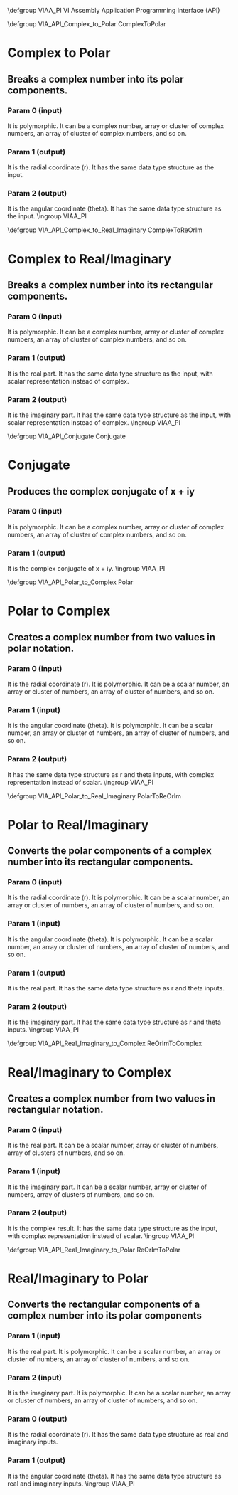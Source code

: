 \defgroup VIAA_PI VI Assembly Application Programming Interface (API)

\defgroup VIA_API_Complex_to_Polar ComplexToPolar
# Complex to Polar
## Breaks a complex number into its polar components.
### Param 0 (input) 
It is polymorphic. It can be a complex number, array or cluster of complex numbers, an array of cluster of complex numbers, and so on.
### Param 1 (output) 
It is the radial coordinate (r). It has the same data type structure as the input.
### Param 2 (output) 
It is the angular coordinate (theta). It has the same data type structure as the input.
\ingroup VIAA_PI

\defgroup VIA_API_Complex_to_Real_Imaginary ComplexToReOrIm 
# Complex to Real/Imaginary
## Breaks a complex number into its rectangular components.
### Param 0 (input) 
It is polymorphic. It can be a complex number, array or cluster of complex numbers, an array of cluster of complex numbers, and so on.
### Param 1 (output) 
It is the real part. It has the same data type structure as the input, with scalar representation instead of complex.
### Param 2 (output) 
It is the imaginary part. It has the same data type structure as the input, with scalar representation instead of complex.
\ingroup VIAA_PI

\defgroup VIA_API_Conjugate Conjugate
# Conjugate
## Produces the complex conjugate of x + iy
### Param 0 (input) 
It is polymorphic. It can be a complex number, array or cluster of complex numbers, an array of cluster of complex numbers, and so on.
### Param 1 (output) 
It is the complex conjugate of x + iy.
\ingroup VIAA_PI

\defgroup VIA_API_Polar_to_Complex Polar
# Polar to Complex
## Creates a complex number from two values in polar notation.
### Param 0 (input) 
It is the radial coordinate (r). It is polymorphic. It can be a scalar number, an array or cluster of numbers, an array of cluster of  numbers, and so on.
### Param 1 (input) 
It is the angular coordinate (theta). It is polymorphic. It can be a scalar number, an array or cluster of numbers, an array of cluster of  numbers, and so on.
### Param 2 (output) 
It has the same data type structure as r and theta inputs, with complex representation instead of scalar.
\ingroup VIAA_PI

\defgroup VIA_API_Polar_to_Real_Imaginary PolarToReOrIm
# Polar to Real/Imaginary 
## Converts the polar components of a complex number into its rectangular components.
### Param 0 (input) 
It is the radial coordinate (r). It is polymorphic. It can be a scalar number, an array or cluster of numbers, an array of cluster of  numbers, and so on.
### Param 1 (input) 
It is the angular coordinate (theta). It is polymorphic. It can be a scalar number, an array or cluster of numbers, an array of cluster of  numbers, and so on.
### Param 1 (output) 
It is the real part. It has the same data type structure as r and theta inputs.
### Param 2 (output) 
It is the imaginary part. It has the same data type structure as r and theta inputs.
\ingroup VIAA_PI

\defgroup VIA_API_Real_Imaginary_to_Complex ReOrImToComplex
# Real/Imaginary to Complex
## Creates a complex number from two values in rectangular notation.
### Param 0 (input) 
It is the real part. It can be a scalar number, array or cluster of numbers, array of clusters of numbers, and so on.
### Param 1 (input) 
It is the imaginary part. It can be a scalar number, array or cluster of numbers, array of clusters of numbers, and so on.
### Param 2 (output) 
It is the complex result. It has the same data type structure as the input, with complex representation instead of scalar.
\ingroup VIAA_PI

\defgroup VIA_API_Real_Imaginary_to_Polar ReOrImToPolar
# Real/Imaginary to Polar
## Converts the rectangular components of a complex number into its polar components
### Param 1 (input) 
It is the real part. It is polymorphic. It can be a scalar number, an array or cluster of numbers, an array of cluster of  numbers, and so on.
### Param 2 (input) 
It is the imaginary part. It is polymorphic. It can be a scalar number, an array or cluster of numbers, an array of cluster of  numbers, and so on.
### Param 0 (output) 
It is the radial coordinate (r). It has the same data type structure as real and imaginary inputs.
### Param 1 (output) 
It is the angular coordinate (theta). It has the same data type structure as real and imaginary inputs.
\ingroup VIAA_PI






